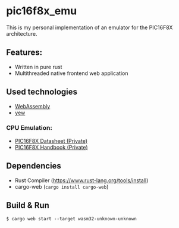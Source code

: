 # pic16f8x_emu
This is my personal implementation of an emulator for the PIC16F8X architecture.

## Features:
- Written in pure rust
- Multithreaded native frontend web application

## Used technologies
- [WebAssembly](https://webassembly.org/)
- [yew](https://yew.rs/)

### CPU Emulation:
- [PIC16F8X Datasheet (Private)](https://moodle.dhbw.de/pluginfile.php/95874/mod_resource/content/2/PIC16F8x.pdf)
- [PIC16F8X Handbook (Private)](https://moodle.dhbw.de/pluginfile.php/101988/mod_resource/content/2/Themenblatt_PIC_programmieren.pdf)

## Dependencies
- Rust Compiler (https://www.rust-lang.org/tools/install)
- cargo-web (`cargo install cargo-web`) 

## Build & Run
```
$ cargo web start --target wasm32-unknown-unknown
```